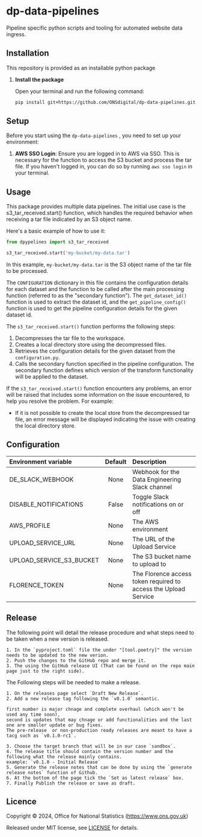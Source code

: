 # dp-data-pipelines

Pipeline specific python scripts and tooling for automated website data ingress.

## Installation
This repository is provided as an installable python package

1. **Install the package**

    Open your terminal and run the following command:

    ```bash
    pip install git+https://github.com/ONSdigital/dp-data-pipelines.git
    ```

## Setup

Before you start using the `dp-data-pipelines` , you need to set up your environment:

1. **AWS SSO Login**: Ensure you are logged in to AWS via SSO. This is necessary for the function to access the S3 bucket and process the tar file. If you haven't logged in, you can do so by running `aws sso login` in your terminal.

## Usage
This package provides multiple data pipelines. The initial use case is the s3_tar_received.start() function, which handles the required behavior when receiving a tar file indicated by an S3 object name.

Here's a basic example of how to use it:

```python
from dpypelines import s3_tar_received

s3_tar_received.start('my-bucket/my-data.tar')
```
In this example, `my-bucket/my-data.tar` is the S3 object name of the tar file to be processed.

The `CONFIGURATION` dictionary in this file contains the configuration details for each dataset and the function to be called after the main processing function (referred to as the "secondary function"). The `get_dataset_id()` function is used to extract the dataset id, and the `get_pipeline_config()` function is used to get the pipeline configuration details for the given dataset id.

The `s3_tar_received.start()` function performs the following steps:

1. Decompresses the tar file to the workspace.
2. Creates a local directory store using the decompressed files.
3. Retrieves the configuration details for the given dataset from the `configuration.py`.
4. Calls the secondary function specified in the pipeline configuration. The secondary function defines which version of the transform functionality will be applied to the dataset.

If the `s3_tar_received.start()` function encounters any problems, an error will be raised that includes some information on the issue encountered, to help you resolve the problem. For example:

-   If it is not possible to create the local store from the decompressed tar file, an error message will be displayed indicating the issue with creating the local directory store.


## Configuration

| Environment variable     | Default | Description                                                     |
|:-------------------------|:-------:|:----------------------------------------------------------------|
| DE_SLACK_WEBHOOK         |  None   | Webhook for the Data Engineering Slack channel                  |
| DISABLE_NOTIFICATIONS    |  False  | Toggle Slack notifications on or off                            |
| AWS_PROFILE              |  None   | The AWS environment                                             |
| UPLOAD_SERVICE_URL       |  None   | The URL of the Upload Service                                   |
| UPLOAD_SERVICE_S3_BUCKET |  None   | The S3 bucket name to upload to                                 |
| FLORENCE_TOKEN           |  None   | The Florence access token required to access the Upload Service |


## Release

The following point will detail the release procedure and what steps need to be taken when a new version is released.

    1. In the `pyproject.toml` file the under "[tool.poetry]" the version needs to be updated to the new verion.
    2. Push the changes to the GitHub repo and merge it.
    3. The using the GitHub release UI (That can be found on the repo main page just to the right side).

 The Following steps will be needed to make a release.

    1. On the releases page select `Draft New Release`.
    2. Add a new release tag following the `v0.1.0` semantic.

    first number is major chnage and complete overhaul (which won't be used any time soon),
    second is updates that may chnage or add functionalities and the last one are smaller update or bug fixes.
    The pre-release  or non-production ready releases are meant to have a tacg such as `v0.1.0-rc1`.

    3. Choose the target branch that will be in our case `sandbox`.
    4. The release title should contain the version number and the following what the release mainly contains.
    example: `v0.1.0 - Initial Release`
    5. Generate the release notes that can be done by using the `generate release notes` function of Github.
    6. At the bottom of the page tick the `Set as latest release` box.
    7. Finally Publish the release or save as draft.
    
Licence
-------

Copyright ©‎ 2024, Office for National Statistics (https://www.ons.gov.uk)

Released under MIT license, see [LICENSE](LICENSE) for details.